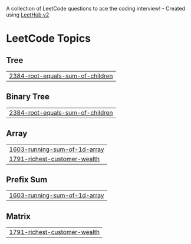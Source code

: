 A collection of LeetCode questions to ace the coding interview! - Created using [LeetHub v2](https://github.com/arunbhardwaj/LeetHub-2.0)
<!---LeetCode Topics Start-->
# LeetCode Topics
## Tree
|  |
| ------- |
| [2384-root-equals-sum-of-children](https://github.com/Rori-Una/LeetCode/tree/master/2384-root-equals-sum-of-children) |
## Binary Tree
|  |
| ------- |
| [2384-root-equals-sum-of-children](https://github.com/Rori-Una/LeetCode/tree/master/2384-root-equals-sum-of-children) |
## Array
|  |
| ------- |
| [1603-running-sum-of-1d-array](https://github.com/Rori-Una/LeetCode/tree/master/1603-running-sum-of-1d-array) |
| [1791-richest-customer-wealth](https://github.com/Rori-Una/LeetCode/tree/master/1791-richest-customer-wealth) |
## Prefix Sum
|  |
| ------- |
| [1603-running-sum-of-1d-array](https://github.com/Rori-Una/LeetCode/tree/master/1603-running-sum-of-1d-array) |
## Matrix
|  |
| ------- |
| [1791-richest-customer-wealth](https://github.com/Rori-Una/LeetCode/tree/master/1791-richest-customer-wealth) |
<!---LeetCode Topics End-->